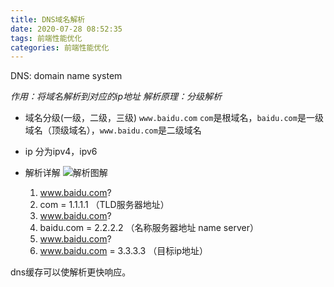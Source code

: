 ```yaml
---
title: DNS域名解析
date: 2020-07-28 08:52:35
tags: 前端性能优化
categories: 前端性能优化
---
```

DNS: domain name system  

*作用：将域名解析到对应的ip地址*
*解析原理：分级解析*

* 域名分级(一级，二级，三级)
    `www.baidu.com`
    `com`是根域名，`baidu.com`是一级域名（顶级域名），`www.baidu.com`是二级域名

* ip
    分为ipv4，ipv6

* 解析详解
    ![解析图解](http://i.feidom.com/dns%E8%A7%A3%E6%9E%90.png)
    1. www.baidu.com?
    2. com = 1.1.1.1 （TLD服务器地址）
    3. www.baidu.com?
    4. baidu.com = 2.2.2.2 （名称服务器地址 name server）
    5. www.baidu.com?
    6. www.baidu.com = 3.3.3.3 （目标ip地址）

dns缓存可以使解析更快响应。